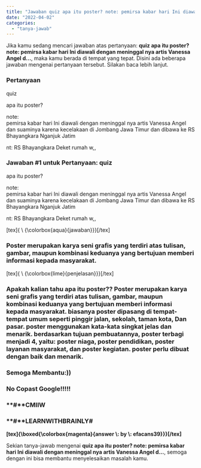 ```yaml
---
title: "Jawaban quiz apa itu poster? note: pemirsa kabar hari Ini diawali dengan meninggal nya artis Vanessa Angel d..."
date: "2022-04-02"
categories: 
  - "tanya-jawab"
---
```


Jika kamu sedang mencari jawaban atas pertanyaan: **quiz apa itu poster? note: pemirsa kabar hari Ini diawali dengan meninggal nya artis Vanessa Angel d...**, maka kamu berada di tempat yang tepat. Disini ada beberapa jawaban mengenai pertanyaan tersebut. Silakan baca lebih lanjut.

### Pertanyaan

quiz  
  
apa itu poster?  
  
note:  
pemirsa kabar hari Ini diawali dengan meninggal nya artis Vanessa Angel dan suaminya karena kecelakaan di Jombang Jawa Timur dan dibawa ke RS Bhayangkara Nganjuk Jatim  
  
nt: RS Bhayangkara Deket rumah w,, ​

### Jawaban #1 untuk Pertanyaan: quiz  
  
apa itu poster?  
  
note:  
pemirsa kabar hari Ini diawali dengan meninggal nya artis Vanessa Angel dan suaminya karena kecelakaan di Jombang Jawa Timur dan dibawa ke RS Bhayangkara Nganjuk Jatim  
  
nt: RS Bhayangkara Deket rumah w,, ​

\[tex\]{ \\ {\\colorbox{aqua}{jawaban}}}\[/tex\]

### Poster merupakan karya seni grafis yang terdiri atas tulisan, gambar, maupun kombinasi keduanya yang bertujuan memberi informasi kepada masyarakat.

\[tex\]{ \\ {\\colorbox{lime}{penjelasan}}}\[/tex\]

### Apakah kalian tahu apa itu poster?? Poster merupakan karya seni grafis yang terdiri atas tulisan, gambar, maupun kombinasi keduanya yang bertujuan memberi informasi kepada masyarakat. biasanya poster dipasang di tempat-tempat umum seperti pinggir jalan, sekolah, taman kota, Dan pasar. poster menggunakan kata-kata singkat jelas dan menarik. berdasarkan tujuan pembuatannya, poster terbagi menjadi 4, yaitu: poster niaga, poster pendidikan, poster layanan masyarakat, dan poster kegiatan. poster perlu dibuat dengan baik dan menarik.

### **Semoga** **Membantu:****)****)**

### **No** **Copast** **Google!****!****!****!****!**

### **#****CMIIW**

### **#****LEARNWITHBRAINLY#**

**\[tex\]{\\boxed{\\colorbox{magenta}{answer \\: by \\: efacans39}}}\[/tex\]**

Sekian tanya-jawab mengenai **quiz apa itu poster? note: pemirsa kabar hari Ini diawali dengan meninggal nya artis Vanessa Angel d...**, semoga dengan ini bisa membantu menyelesaikan masalah kamu.
